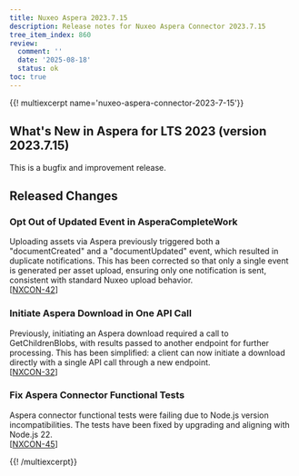 ```yaml
---
title: Nuxeo Aspera 2023.7.15
description: Release notes for Nuxeo Aspera Connector 2023.7.15
tree_item_index: 860
review:
  comment: ''
  date: '2025-08-18'
  status: ok
toc: true
---
```


{{! multiexcerpt name='nuxeo-aspera-connector-2023-7-15'}}

## What's New in Aspera for LTS 2023 (version 2023.7.15)
This is a bugfix and improvement release.

## Released Changes

### Opt Out of Updated Event in AsperaCompleteWork

Uploading assets via Aspera previously triggered both a "documentCreated" and a "documentUpdated" event, which resulted in duplicate notifications. This has been corrected so that only a single event is generated per asset upload, ensuring only one notification is sent, consistent with standard Nuxeo upload behavior.
<br/>[[NXCON-42](https://jira.nuxeo.com/browse/NXCON-42)]

### Initiate Aspera Download in One API Call

Previously, initiating an Aspera download required a call to GetChildrenBlobs, with results passed to another endpoint for further processing. This has been simplified: a client can now initiate a download directly with a single API call through a new endpoint.
<br/>[[NXCON-32](https://jira.nuxeo.com/browse/NXCON-32)]

### Fix Aspera Connector Functional Tests

Aspera connector functional tests were failing due to Node.js version incompatibilities. The tests have been fixed by upgrading and aligning with Node.js 22.
<br/>[[NXCON-45](https://jira.nuxeo.com/browse/NXCON-45)]

{{! /multiexcerpt}}
